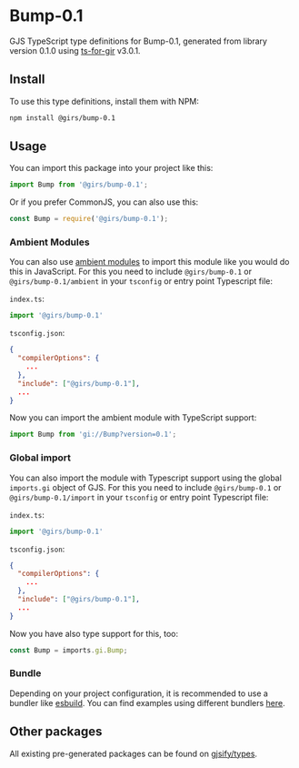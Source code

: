 
# Bump-0.1

GJS TypeScript type definitions for Bump-0.1, generated from library version 0.1.0 using [ts-for-gir](https://github.com/gjsify/ts-for-gir) v3.0.1.


## Install

To use this type definitions, install them with NPM:
```bash
npm install @girs/bump-0.1
```

## Usage

You can import this package into your project like this:
```ts
import Bump from '@girs/bump-0.1';
```

Or if you prefer CommonJS, you can also use this:
```ts
const Bump = require('@girs/bump-0.1');
```

### Ambient Modules

You can also use [ambient modules](https://github.com/gjsify/ts-for-gir/tree/main/packages/cli#ambient-modules) to import this module like you would do this in JavaScript.
For this you need to include `@girs/bump-0.1` or `@girs/bump-0.1/ambient` in your `tsconfig` or entry point Typescript file:

`index.ts`:
```ts
import '@girs/bump-0.1'
```

`tsconfig.json`:
```json
{
  "compilerOptions": {
    ...
  },
  "include": ["@girs/bump-0.1"],
  ...
}
```

Now you can import the ambient module with TypeScript support: 

```ts
import Bump from 'gi://Bump?version=0.1';
```

### Global import

You can also import the module with Typescript support using the global `imports.gi` object of GJS.
For this you need to include `@girs/bump-0.1` or `@girs/bump-0.1/import` in your `tsconfig` or entry point Typescript file:

`index.ts`:
```ts
import '@girs/bump-0.1'
```

`tsconfig.json`:
```json
{
  "compilerOptions": {
    ...
  },
  "include": ["@girs/bump-0.1"],
  ...
}
```

Now you have also type support for this, too:

```ts
const Bump = imports.gi.Bump;
```

### Bundle

Depending on your project configuration, it is recommended to use a bundler like [esbuild](https://esbuild.github.io/). You can find examples using different bundlers [here](https://github.com/gjsify/ts-for-gir/tree/main/examples).

## Other packages

All existing pre-generated packages can be found on [gjsify/types](https://github.com/gjsify/types).

